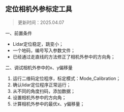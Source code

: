 ## 定位相机外参标定工具

> 更新时间：2025.04.07

一、前置条件

- Lidar定位稳定，跳变小；
- 一个地码，编号写入参数文件；
- 已经通过走直线的方法修正了相机外参中的方向角；

二、调试相机外参中的x、y偏移量

1. 运行二维码定位程序，标定模式：Mode_Calibration；
2. 确认lidar定位程序正常运行；
3. 从不同的角度扫码，添加数据；
4. 设置相机外参中的方向角；
5. 计算相机外参中的最优x、y偏移量；
